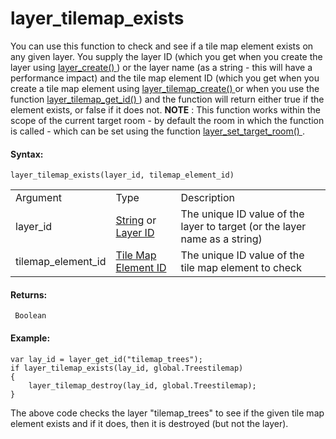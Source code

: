 # layer_tilemap_exists

You can use this function to check and see if a tile map element exists
on any given layer. You supply the layer ID (which you get when you
create the layer using [ layer_create()
](../General_Layer_Functions/layer_create) ) or the layer name (as a
string - this will have a performance impact) and the tile map element
ID (which you get when you create a tile map element using [
layer_tilemap_create() ](layer_tilemap_create) or when you use the
function [ layer_tilemap_get_id() ](layer_tilemap_get_id) ) and the
function will return either true if the element exists, or false if it
does not. **NOTE** : This function works within the scope of the current
target room - by default the room in which the function is called -
which can be set using the function [ layer_set_target_room()
](../General_Layer_Functions/layer_set_target_room) .

#### Syntax:

``` gml
layer_tilemap_exists(layer_id, tilemap_element_id)
```

|                    |                                                                                                                                                                                                                  |                                                                            |
|--------------------|------------------------------------------------------------------------------------------------------------------------------------------------------------------------------------------------------------------|----------------------------------------------------------------------------|
| Argument           | Type                                                                                                                                                                                                             | Description                                                                |
| layer_id           |  [String](../../../../../../GameMaker_Language/GML_Overview/Data_Types) or [Layer ID](../../../../../../GameMaker_Language/GML_Reference/Asset_Management/Rooms/General_Layer_Functions/layer_get_id)    | The unique ID value of the layer to target (or the layer name as a string) |
| tilemap_element_id |  [Tile Map Element ID](../../../../../../GameMaker_Language/GML_Reference/Asset_Management/Rooms/Tile_Map_Layers/layer_tilemap_get_id)                                                                       | The unique ID value of the tile map element to check                       |

#### Returns:

``` gml
 Boolean
```

#### Example:

``` gml
var lay_id = layer_get_id("tilemap_trees");
if layer_tilemap_exists(lay_id, global.Treestilemap)
{
    layer_tilemap_destroy(lay_id, global.Treestilemap);
}
```

The above code checks the layer "tilemap_trees" to see if the given tile
map element exists and if it does, then it is destroyed (but not the
layer).
